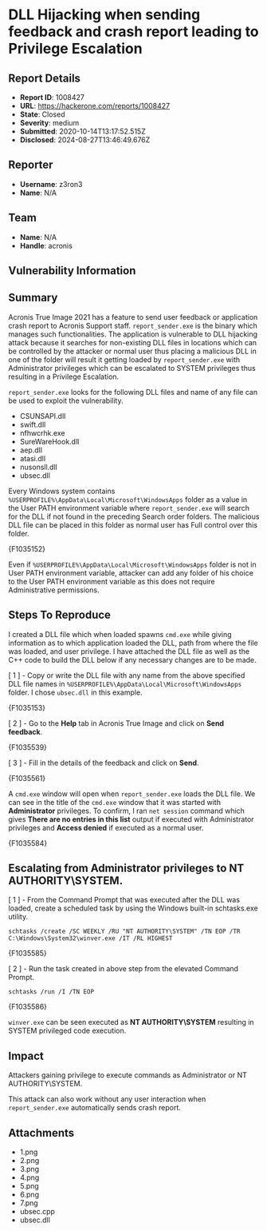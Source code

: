 # DLL Hijacking when sending feedback and crash report leading to Privilege Escalation

## Report Details
- **Report ID**: 1008427
- **URL**: https://hackerone.com/reports/1008427
- **State**: Closed
- **Severity**: medium
- **Submitted**: 2020-10-14T13:17:52.515Z
- **Disclosed**: 2024-08-27T13:46:49.676Z

## Reporter
- **Username**: z3ron3
- **Name**: N/A

## Team
- **Name**: N/A
- **Handle**: acronis

## Vulnerability Information
## Summary
Acronis True Image 2021 has a feature to send user feedback or application crash report to Acronis Support staff. ```report_sender.exe``` is the binary which manages such functionalities. The application is vulnerable to DLL hijacking attack because it searches for non-existing DLL files in locations which can be controlled by the attacker or normal user thus placing a malicious DLL in one of the folder will result it getting loaded by ```report_sender.exe``` with Administrator privileges which can be escalated to SYSTEM privileges thus resulting in a Privilege Escalation.

```report_sender.exe``` looks for the following DLL files and name of any file can be used to exploit the vulnerability.

+ CSUNSAPI.dll
+ swift.dll
+ nfhwcrhk.exe
+ SureWareHook.dll
+ aep.dll
+ atasi.dll
+ nusonsll.dll
+ ubsec.dll

Every Windows system contains ```%USERPROFILE%\AppData\Local\Microsoft\WindowsApps``` folder as a value in the User PATH environment variable where ```report_sender.exe``` will search for the DLL if not found in the preceding Search order folders. The malicious DLL file can be placed in this folder as normal user has Full control over this folder.

{F1035152}

Even if ```%USERPROFILE%\AppData\Local\Microsoft\WindowsApps``` folder is not in User PATH environment variable, attacker can add any folder of his choice to the User PATH environment variable as this does not require Administrative permissions.

## Steps To Reproduce
I created a DLL file which when loaded spawns ```cmd.exe``` while giving information as to which application loaded the DLL, path from where the file was loaded, and user privilege. I have attached the DLL file as well as the C++ code to build the DLL below if any necessary changes are to be made.

[ 1 ] - Copy or write the DLL file with any name from the above specified DLL file names in ```%USERPROFILE%\AppData\Local\Microsoft\WindowsApps``` folder. I chose ```ubsec.dll``` in this example.

{F1035153}

[ 2 ] - Go to the **Help** tab in Acronis True Image and click on **Send feedback**.

{F1035539}

[ 3 ] - Fill in the details of the feedback and click on **Send**.

{F1035561}

A ```cmd.exe``` window will open when ```report_sender.exe``` loads the DLL file.
We can see in the title of the ```cmd.exe``` window that it was started with **Administrator** privileges. To confirm, I ran ```net session``` command which gives **There are no entries in this list** output if executed with Administrator privileges and **Access denied** if executed as a normal user.

{F1035584}

## Escalating from Administrator privileges to NT AUTHORITY\SYSTEM.
[ 1 ] - From the Command Prompt that was executed after the DLL was loaded, create a scheduled task by using the Windows built-in schtasks.exe utility.

```schtasks /create /SC WEEKLY /RU "NT AUTHORITY\SYSTEM" /TN EOP /TR C:\Windows\System32\winver.exe /IT /RL HIGHEST```

{F1035585}

[ 2 ] - Run the task created in above step from the elevated Command Prompt.

```schtasks /run /I /TN EOP```

{F1035586}

```winver.exe``` can be seen executed as **NT AUTHORITY\SYSTEM** resulting in SYSTEM privileged code execution.

## Impact

Attackers gaining privilege to execute commands as Administrator or NT AUTHORITY\SYSTEM.

This attack can also work without any user interaction when ```report_sender.exe``` automatically sends crash report.

## Attachments
- 1.png
- 2.png
- 3.png
- 4.png
- 5.png
- 6.png
- 7.png
- ubsec.cpp
- ubsec.dll
